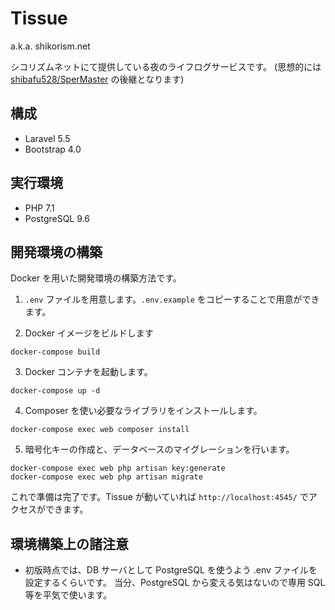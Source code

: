 # Tissue

a.k.a. shikorism.net

シコリズムネットにて提供している夜のライフログサービスです。
(思想的には [shibafu528/SperMaster](https://github.com/shibafu528/SperMaster) の後継となります)

## 構成

- Laravel 5.5
- Bootstrap 4.0

## 実行環境

- PHP 7.1
- PostgreSQL 9.6

## 開発環境の構築

Docker を用いた開発環境の構築方法です。

1. `.env` ファイルを用意します。`.env.example` をコピーすることで用意ができます。

2. Docker イメージをビルドします

```
docker-compose build
```

3. Docker コンテナを起動します。

```
docker-compose up -d
```

4. Composer を使い必要なライブラリをインストールします。

```
docker-compose exec web composer install
```

5. 暗号化キーの作成と、データベースのマイグレーションを行います。

```
docker-compose exec web php artisan key:generate
docker-compose exec web php artisan migrate
```

これで準備は完了です。Tissue が動いていれば `http://localhost:4545/` でアクセスができます。

## 環境構築上の諸注意

- 初版時点では、DB サーバとして PostgreSQL を使うよう .env ファイルを設定するくらいです。
  当分、PostgreSQL から変える気はないので専用 SQL 等を平気で使います。
